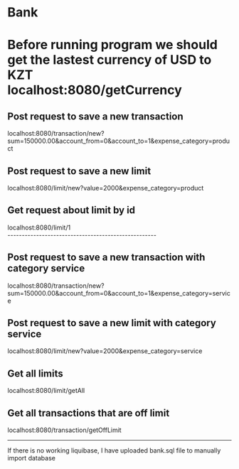 # Bank
<h1>Before running program we should get the lastest currency of USD to KZT</h>
<div>localhost:8080/getCurrency</div>

<h2>Post request to save a new transaction</h2>
<div>localhost:8080/transaction/new?sum=150000.00&account_from=0&account_to=1&expense_category=product</div>
<h2>Post request to save a new limit</h2>
<div>localhost:8080/limit/new?value=2000&expense_category=product</div>

<h2>Get request about limit by id</h2>
<div>localhost:8080/limit/1</div>
----------------------------------------------------
<h2>Post request to save a new transaction with category service</h2>
<div>localhost:8080/transaction/new?sum=150000.00&account_from=0&account_to=1&expense_category=service</div>
<h2>Post request to save a new limit with category service</h2>
<div>localhost:8080/limit/new?value=2000&expense_category=service</div>
<h2>Get all limits</h2>
<div>localhost:8080/limit/getAll</div>

<h2>Get all transactions that are off limit</h2>
<div>localhost:8080/transaction/getOffLimit</div>


------------------------------------------------
<div>If there is no working liquibase, I have uploaded bank.sql file to manually import database</div>

